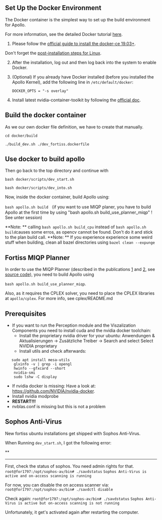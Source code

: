 ## Set Up the Docker Environment

The Docker container is the simplest way to set up the build environment for Apollo.

For more information, see the detailed Docker tutorial [here](https://docs.docker.com/).

1. Please follow the [official guide to install the docker-ce 19.03+](https://docs.docker.com/install/linux/docker-ce/ubuntu).

Don't forget the [post-installation steps for Linux](https://docs.docker.com/install/linux/linux-postinstall).

2. After the installation, log out and then log back into the system to enable Docker.

3. (Optional) If you already have Docker installed (before you installed the Apollo Kernel), add the following line in `/etc/default/docker`:

    ```
    DOCKER_OPTS = "-s overlay"
    ```

4. Install latest nvidia-container-toolkit by following the [official doc](https://github.com/NVIDIA/nvidia-docker).


## Build the docker container

As we our own docker file definition, we have to create that manually.

`cd docker/build`

`./build_dev.sh ./dev_fortiss.dockerfile`

## Use docker to build apollo

Then go back to the top directory and continue with 

`bash docker/scripts/dev_start.sh`

`bash docker/scripts/dev_into.sh`

Now, inside the docker container, build Apollo using:

 `bash apollo.sh build`
（if you want to use MIQP planer, you have to build Apollo at the first time by using "bash apollo.sh build_use_planner_miqp" ! See unter session)

**Note: ** calling `bash apollo.sh build_cpu` instead of `bash apollo.sh build`causes some erros, as opencv cannot be found. Don't do it and stick to the plan build call.
**Note: ** If you experience experience some weird stuff when building, clean all bazel directories using `bazel clean --expunge`

## Fortiss MIQP Planner
In order to use the MIQP Planner (described in the publications [1](https://ieeexplore.ieee.org/document/9304743) and [2](https://ieeexplore.ieee.org/document/9304495), see [source code](https://github.com/bark-simulator/planner_miqp)), you need to build Apollo using 

`bash apollo.sh build_use_planner_miqp`.

Also, as it requires the CPLEX solver, you need to place the CPLEX libraries at `apollo/cplex`. For more info, see cplex/README.md

## Prerequisites

* If you want to run the Perception module and the Viszalization Components you need to install cuda and the nvidia docker toolchain:
  * Install the proprietary nvidia driver for your ubuntu: Anwendungen & Aktualisierungen -> Zusätzliche Treiber -> Search and select Select NVIDIA proprietary
  * Install utils and check afterwards: 
```
   sudo apt install mesa-utils
    glxinfo -v | grep -i opengl
    hwinfo --gfxcard --short
    nvidia-smi
    sudo lshw -C display
```
 * If nvidia docker is missing: Have a look at: https://github.com/NVIDIA/nvidia-docker. 
 * Install nvidia modprobe
 * **RESTART!!!**
 * nvblas.conf is missing but this is not a problem

## Sophos Anti-Virus

New fortiss ubuntu installations get shipped with Sophos Anti-Virus.

When Running `dev_start.sh`, I got the following error:

**<!--******************** Sophos Anti-Virus Alert ***********************-->
<!--Error scanning file-->
<!--"/run/snapd/lock/docker.lock".-->

<!--Access to the file has been denied-->

**********************************************************************
<!--Got permission denied while trying to connect to the Docker daemon socket at unix:///var/run/docker.sock: Post http://%2Fvar%2Frun%2Fdocker.sock/v1.39/images/create?fromImage=apolloauto%2Fapollo&tag=map_volume-sunnyvale_with_two_offices-latest: dial unix /var/run/docker.sock: connect: permission denied-->

First, check the status of sophos. You need admin rights for that.
`root@for1797:/opt/sophos-av/bin# ./savdstatus`
`Sophos Anti-Virus is active and on-access scanning is running`

For now, you can disable the on access scanner via:
`root@for1797:/opt/sophos-av/bin# ./savdctl disable`

Check again:
`root@for1797:/opt/sophos-av/bin# ./savdstatus`
`Sophos Anti-Virus is active but on-access scanning is not running`

Unfortunately, it get's activated again after restarting the computer.
